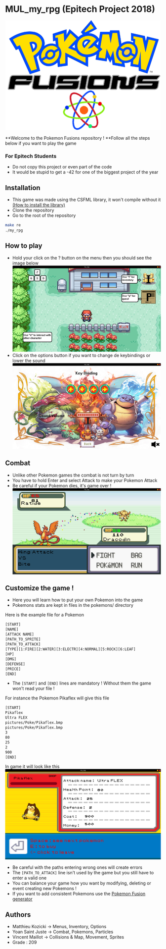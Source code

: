 # MUL_my_rpg (Epitech Project 2018)

![Welcome](https://github.com/yoansj/MUL_my_rpg/blob/master/pictures/logo.png)

**Welcome to the Pokemon Fusions repository !
**Follow all the steps below if you want to play the game

 ### For Epitech Students
* Do not copy this project or even part of the code
* It would be stupid to get a -42 for one of the biggest project of the year

## Installation
* This game was made using the CSFML library, it won't compile without it
[(How to install the library)](https://www.sfml-dev.org/download/csfml/index-fr.php)
* Clone the repository
* Go to the root of the repository
```bash
make re
./my_rpg
```
## How to play

* Hold your click on the ? button on the menu then you should see the image below
![Image](https://github.com/yoansj/MUL_my_rpg/blob/master/gitimages/how_to_play.png)
* Click on the options button if you want to change de keybindings or lower the sound
![Image](https://github.com/yoansj/MUL_my_rpg/blob/master/gitimages/options.png)

## Combat
* Unlike other Pokemon games the combat is not turn by turn
* You have to hold Enter and select Attack to make your Pokemon Attack
* Be careful if your Pokemon dies, it's game over !
![Image](https://github.com/yoansj/MUL_my_rpg/blob/master/gitimages/combat.png)

## Customize the game !
* Here you will learn how to put your own Pokemon into the game
* Pokemons stats are kept in files in the pokemons/ directory

Here is the example file for a Pokemon
```
[START]
[NAME]
[ATTACK NAME]
[PATH_TO_SPRITE]
[PATH_TO_ATTACK]
[TYPE][1:FIRE][2:WATER][3:ELECTR][4:NORMAL][5:ROCK][6:LEAF]
[HP]
[DMG]
[DEFENSE]
[PRICE]
[END]
```
* The ```[START]``` and ```[END]``` lines are mandatory ! Without them the game won't read your file !

For instance the Pokemon Pikaflex will give this file
```
[START]
Pikaflex
Ultra FLEX
pictures/Poke/Pikaflex.bmp
pictures/Poke/Pikaflex.bmp
3
80
25
2
900
[END]
```
In game it will look like this
![Image](https://github.com/yoansj/MUL_my_rpg/blob/master/gitimages/pikaflex.png)

 * Be careful with the paths entering wrong ones will create errors
 * The ```[PATH_TO_ATTACK]``` line isn't used by the game but you still have to enter a valid one
 * You can balance your game how you want by modifying, deleting or event creating new Pokemons !
 * If you want to add consistent Pokemons use the [Pokemon Fusion generator](https://pokemon.alexonsager.net/fr)
 
 ## Authors
 * Matthieu Kozicki -> Menus, Inventory, Options
 * Yoan Saint Juste -> Combat, Pokemons, Particles
 * Vincent Maillot -> Collisions & Map, Movement, Sprites
 * Grade : 209
 
